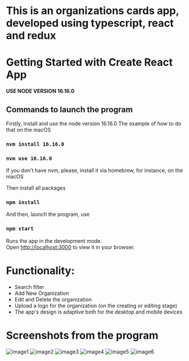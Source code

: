 # This is an organizations cards app, developed using typescript, react and redux

# Getting Started with Create React App

****USE NODE VERSION 16.16.0****

## Commands to launch the program

Firstly, install and use the node version 16.16.0
The example of how to do that on the macOS
### `nvm install 16.16.0`
### `nvm use 16.16.0`
If you don't have nvm, please, install it via homebrew, for instance, on the macOS

Then install all packages
### `npm install`

And then, launch the program, use

### `npm start`

Runs the app in the development mode.\
Open [http://localhost:3000](http://localhost:3000) to view it in your browser.

# Functionality:
- Search filter
- Add New Organization
- Edit and Delete the organization
- Upload a logo for the organization (on the creating or editing stage)
- The app's design is adaptive both for the desktop and mobile devices


# Screenshots from the program

![image1](https://github.com/arshak0/organizations-card/blob/master/public/screenshots%20from%20app/screenshot_1.png)
![image2](https://github.com/arshak0/organizations-card/blob/master/public/screenshots%20from%20app/screenshot_2.png)
![image3](https://github.com/arshak0/organizations-card/blob/master/public/screenshots%20from%20app/screenshot_3.png)
![image4](https://github.com/arshak0/organizations-card/blob/master/public/screenshots%20from%20app/screenshot_4.png)
![image5](https://github.com/arshak0/organizations-card/blob/master/public/screenshots%20from%20app/screenshot_5.png)
![image6](https://github.com/arshak0/organizations-card/blob/master/public/screenshots%20from%20app/screenshot_6.png)
